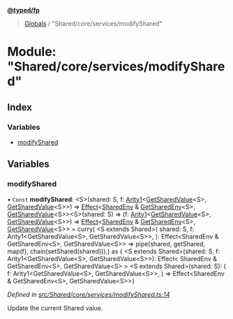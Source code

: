 **[@typed/fp](../README.md)**

> [Globals](../globals.md) / "Shared/core/services/modifyShared"

# Module: "Shared/core/services/modifyShared"

## Index

### Variables

* [modifyShared](_shared_core_services_modifyshared_.md#modifyshared)

## Variables

### modifyShared

• `Const` **modifyShared**: \<S>(shared: S, f: [Arity1](_common_types_.md#arity1)\<[GetSharedValue](_shared_core_model_shared_.md#getsharedvalue)\<S>, [GetSharedValue](_shared_core_model_shared_.md#getsharedvalue)\<S>>) => [Effect](_effect_effect_.effect.md)\<[SharedEnv](../interfaces/_shared_core_services_sharedenv_.sharedenv.md) & [GetSharedEnv](_shared_core_model_shared_.md#getsharedenv)\<S>, [GetSharedValue](_shared_core_model_shared_.md#getsharedvalue)\<S>>\<S>(shared: S) => (f: [Arity1](_common_types_.md#arity1)\<[GetSharedValue](_shared_core_model_shared_.md#getsharedvalue)\<S>, [GetSharedValue](_shared_core_model_shared_.md#getsharedvalue)\<S>>) => [Effect](_effect_effect_.effect.md)\<[SharedEnv](../interfaces/_shared_core_services_sharedenv_.sharedenv.md) & [GetSharedEnv](_shared_core_model_shared_.md#getsharedenv)\<S>, [GetSharedValue](_shared_core_model_shared_.md#getsharedvalue)\<S>> = curry( \<S extends Shared>( shared: S, f: Arity1\<GetSharedValue\<S>, GetSharedValue\<S>>, ): Effect\<SharedEnv & GetSharedEnv\<S>, GetSharedValue\<S>> => pipe(shared, getShared, map(f), chain(setShared(shared))),) as { \<S extends Shared>(shared: S, f: Arity1\<GetSharedValue\<S>, GetSharedValue\<S>>): Effect\< SharedEnv & GetSharedEnv\<S>, GetSharedValue\<S> > \<S extends Shared>(shared: S): ( f: Arity1\<GetSharedValue\<S>, GetSharedValue\<S>>, ) => Effect\<SharedEnv & GetSharedEnv\<S>, GetSharedValue\<S>>}

*Defined in [src/Shared/core/services/modifyShared.ts:14](https://github.com/TylorS/typed-fp/blob/41076ce/src/Shared/core/services/modifyShared.ts#L14)*

Update the current Shared value.
